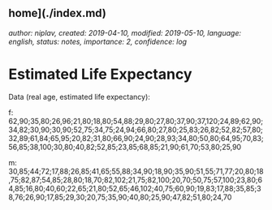 home](./index.md)
------------------

*author: niplav, created: 2019-04-10, modified: 2019-05-10, language: english, status: notes, importance: 2, confidence: log*

Estimated Life Expectancy
=========================

Data (real age, estimated life expectancy):

f:
62,90;35,80;26,96;21,80;18,80;54,88;29,80;27,80;37,90;37,120;24,89;62,90;34,82;30,90;30,90;52,75;34,75;24,94;66,80;27,80;25,83;26,82;52,82;57,80;32,89;61,84;65,95;20,82;31,80;66,90;24,90;28,93;34,80;50,80;64,95;70,83;56,85;38,100;30,80;40,82;52,85;23,85;68,85;21,90;61,70;53,80;25,90

m:
30,85;44;72;17,88;26,85;41,65;55,88;34,90;18,90;35,90;51,55;71,77;20,80;18,75;82,87;54,85;28,80;18,70;82,102;21,75;82,100;20,70;50,75;57,100;23,80;64,85;16,80;40,60;22,65;21,80;52,65;46,102;40,75;60,90;19,83;17,88;35,85;38,76;26,90;17,85;29,30;20,75;35,90;40,80;25,90;47,82;51,80;24,70
